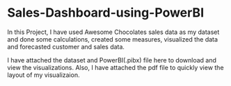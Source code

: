 # Sales-Dashboard-using-PowerBI
In this Project, I have used Awesome Chocolates sales data as my dataset and done some calculations, created some measures, visualized the data and forecasted customer and sales data.

I have attached the dataset and PowerBI(.pibx) file here to download and view the visualizations. Also, I have attached the pdf file to quickly view the layout of my visualizaion.
